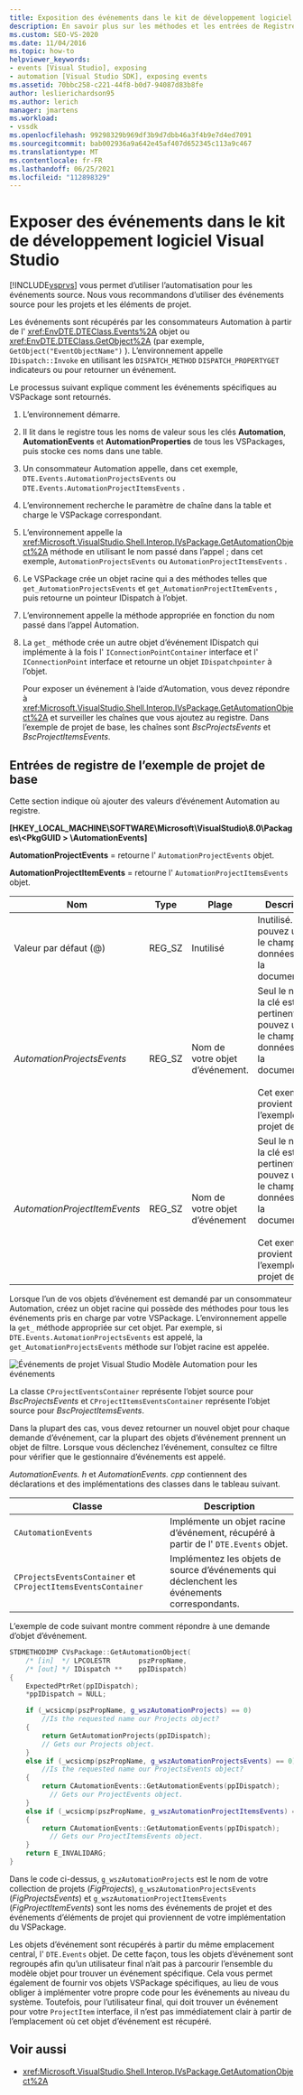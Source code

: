 ```yaml
---
title: Exposition des événements dans le kit de développement logiciel (SDK) Visual Studio | Microsoft Docs
description: En savoir plus sur les méthodes et les entrées de Registre du kit de développement logiciel Visual Studio qui exposent des événements pour les projets et les éléments de projet.
ms.custom: SEO-VS-2020
ms.date: 11/04/2016
ms.topic: how-to
helpviewer_keywords:
- events [Visual Studio], exposing
- automation [Visual Studio SDK], exposing events
ms.assetid: 70bbc258-c221-44f8-b0d7-94087d83b8fe
author: leslierichardson95
ms.author: lerich
manager: jmartens
ms.workload:
- vssdk
ms.openlocfilehash: 99298329b969df3b9d7dbb46a3f4b9e7d4ed7091
ms.sourcegitcommit: bab002936a9a642e45af407d652345c113a9c467
ms.translationtype: MT
ms.contentlocale: fr-FR
ms.lasthandoff: 06/25/2021
ms.locfileid: "112898329"
---
```

# <a name="expose-events-in-the-visual-studio-sdk"></a>Exposer des événements dans le kit de développement logiciel Visual Studio
[!INCLUDE[vsprvs](../../code-quality/includes/vsprvs_md.md)] vous permet d’utiliser l’automatisation pour les événements source. Nous vous recommandons d’utiliser des événements source pour les projets et les éléments de projet.

 Les événements sont récupérés par les consommateurs Automation à partir de l' <xref:EnvDTE.DTEClass.Events%2A> objet ou <xref:EnvDTE.DTEClass.GetObject%2A> (par exemple, `GetObject("EventObjectName")` ). L’environnement appelle `IDispatch::Invoke` en utilisant les `DISPATCH_METHOD` `DISPATCH_PROPERTYGET` indicateurs ou pour retourner un événement.

 Le processus suivant explique comment les événements spécifiques au VSPackage sont retournés.

1. L’environnement démarre.

2. Il lit dans le registre tous les noms de valeur sous les clés **Automation**, **AutomationEvents** et **AutomationProperties** de tous les VSPackages, puis stocke ces noms dans une table.

3. Un consommateur Automation appelle, dans cet exemple, `DTE.Events.AutomationProjectsEvents` ou `DTE.Events.AutomationProjectItemsEvents` .

4. L’environnement recherche le paramètre de chaîne dans la table et charge le VSPackage correspondant.

5. L’environnement appelle la <xref:Microsoft.VisualStudio.Shell.Interop.IVsPackage.GetAutomationObject%2A> méthode en utilisant le nom passé dans l’appel ; dans cet exemple, `AutomationProjectsEvents` ou `AutomationProjectItemsEvents` .

6. Le VSPackage crée un objet racine qui a des méthodes telles que `get_AutomationProjectsEvents` et `get_AutomationProjectItemEvents` , puis retourne un pointeur IDispatch à l’objet.

7. L’environnement appelle la méthode appropriée en fonction du nom passé dans l’appel Automation.

8. La `get_` méthode crée un autre objet d’événement IDispatch qui implémente à la fois l' `IConnectionPointContainer` interface et l' `IConnectionPoint` interface et retourne un objet `IDispatchpointer` à l’objet.

   Pour exposer un événement à l’aide d’Automation, vous devez répondre à <xref:Microsoft.VisualStudio.Shell.Interop.IVsPackage.GetAutomationObject%2A> et surveiller les chaînes que vous ajoutez au registre. Dans l’exemple de projet de base, les chaînes sont *BscProjectsEvents* et *BscProjectItemsEvents*.

## <a name="registry-entries-from-the-basic-project-sample"></a>Entrées de registre de l’exemple de projet de base
 Cette section indique où ajouter des valeurs d’événement Automation au registre.

 **[HKEY_LOCAL_MACHINE\SOFTWARE\Microsoft\VisualStudio\8.0\Packages\\<PkgGUID \> \AutomationEvents]**

 **AutomationProjectEvents** = retourne l' `AutomationProjectEvents` objet.

 **AutomationProjectItemEvents** = retourne l' `AutomationProjectItemsEvents` objet.

|Nom|Type|Plage|Description|
|----------|----------|-----------|-----------------|
|Valeur par défaut (@)|REG_SZ|Inutilisé|Inutilisé. Vous pouvez utiliser le champ de données pour la documentation.|
|*AutomationProjectsEvents*|REG_SZ|Nom de votre objet d’événement.|Seul le nom de la clé est pertinent. Vous pouvez utiliser le champ de données pour la documentation.<br /><br /> Cet exemple provient de l’exemple de projet de base.|
|*AutomationProjectItemEvents*|REG_SZ|Nom de votre objet d’événement|Seul le nom de la clé est pertinent. Vous pouvez utiliser le champ de données pour la documentation.<br /><br /> Cet exemple provient de l’exemple de projet de base.|

 Lorsque l’un de vos objets d’événement est demandé par un consommateur Automation, créez un objet racine qui possède des méthodes pour tous les événements pris en charge par votre VSPackage. L’environnement appelle la `get_` méthode appropriée sur cet objet. Par exemple, si `DTE.Events.AutomationProjectsEvents` est appelé, la `get_AutomationProjectsEvents` méthode sur l’objet racine est appelée.

 ![Événements de projet Visual Studio](../../extensibility/internals/media/projectevents.gif "ProjectEvents") Modèle Automation pour les événements

 La classe `CProjectEventsContainer` représente l’objet source pour *BscProjectsEvents* et `CProjectItemsEventsContainer` représente l’objet source pour *BscProjectItemsEvents*.

 Dans la plupart des cas, vous devez retourner un nouvel objet pour chaque demande d’événement, car la plupart des objets d’événement prennent un objet de filtre. Lorsque vous déclenchez l’événement, consultez ce filtre pour vérifier que le gestionnaire d’événements est appelé.

 *AutomationEvents. h* et *AutomationEvents. cpp* contiennent des déclarations et des implémentations des classes dans le tableau suivant.

|Classe|Description|
|-----------|-----------------|
|`CAutomationEvents`|Implémente un objet racine d’événement, récupéré à partir de l' `DTE.Events` objet.|
|`CProjectsEventsContainer` et `CProjectItemsEventsContainer`|Implémentez les objets de source d’événements qui déclenchent les événements correspondants.|

 L’exemple de code suivant montre comment répondre à une demande d’objet d’événement.

```cpp
STDMETHODIMP CVsPackage::GetAutomationObject(
    /* [in]  */ LPCOLESTR       pszPropName,
    /* [out] */ IDispatch **    ppIDispatch)
{
    ExpectedPtrRet(ppIDispatch);
    *ppIDispatch = NULL;

    if (_wcsicmp(pszPropName, g_wszAutomationProjects) == 0)
        //Is the requested name our Projects object?
    {
        return GetAutomationProjects(ppIDispatch);
        // Gets our Projects object.
    }
    else if (_wcsicmp(pszPropName, g_wszAutomationProjectsEvents) == 0)
        //Is the requested name our ProjectsEvents object?
    {
        return CAutomationEvents::GetAutomationEvents(ppIDispatch);
          // Gets our ProjectEvents object.
    }
    else if (_wcsicmp(pszPropName, g_wszAutomationProjectItemsEvents) == 0)  //Is the requested name our ProjectsItemsEvents object?
    {
        return CAutomationEvents::GetAutomationEvents(ppIDispatch);
          // Gets our ProjectItemsEvents object.
    }
    return E_INVALIDARG;
}
```

 Dans le code ci-dessus, `g_wszAutomationProjects` est le nom de votre collection de projets (*FigProjects*), `g_wszAutomationProjectsEvents` (*FigProjectsEvents*) et `g_wszAutomationProjectItemsEvents` (*FigProjectItemEvents*) sont les noms des événements de projet et des événements d’éléments de projet qui proviennent de votre implémentation du VSPackage.

 Les objets d’événement sont récupérés à partir du même emplacement central, l' `DTE.Events` objet. De cette façon, tous les objets d’événement sont regroupés afin qu’un utilisateur final n’ait pas à parcourir l’ensemble du modèle objet pour trouver un événement spécifique. Cela vous permet également de fournir vos objets VSPackage spécifiques, au lieu de vous obliger à implémenter votre propre code pour les événements au niveau du système. Toutefois, pour l’utilisateur final, qui doit trouver un événement pour votre `ProjectItem` interface, il n’est pas immédiatement clair à partir de l’emplacement où cet objet d’événement est récupéré.

## <a name="see-also"></a>Voir aussi
- <xref:Microsoft.VisualStudio.Shell.Interop.IVsPackage.GetAutomationObject%2A>
